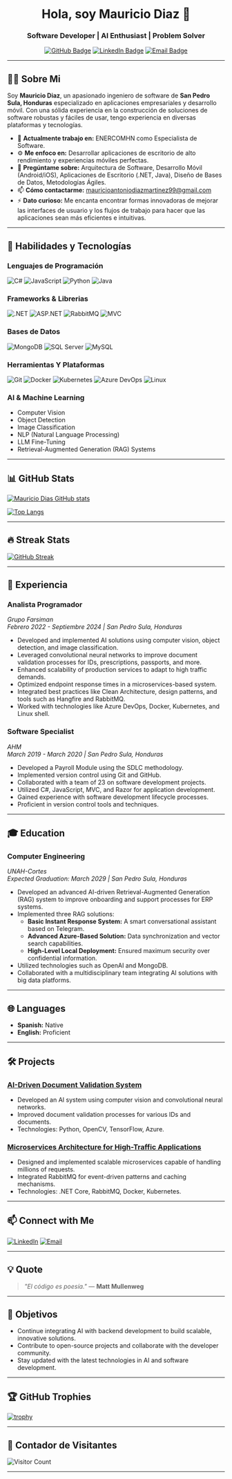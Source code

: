 <h1 align="center">Hola, soy Mauricio Diaz 👋</h1>
<h3 align="center">Software Developer | AI Enthusiast | Problem Solver</h3>

<p align="center">
  <a href="https://github.com/mauriciodiaz99"><img src="https://img.shields.io/github/followers/mauriciodiaz99?label=Followers&style=social" alt="GitHub Badge"></a>
  <a href="https://www.linkedin.com/in/mauricio-antonio-d%C3%ADaz-7947a21a2"><img src="https://img.shields.io/badge/-Mauricio%20Diaz-blue?style=flat&logo=Linkedin&logoColor=white" alt="LinkedIn Badge"></a>
  <a href="mailto:mauricioantoniodiazmartinez99@gmail.com"><img src="https://img.shields.io/badge/Email-D14836?style=flat&logo=Gmail&logoColor=white" alt="Email Badge"></a>
</p>

---

## 👨‍💻 Sobre Mi

Soy **Mauricio Diaz**, un apasionado ingeniero de software  de **San Pedro Sula, Honduras** especializado en aplicaciones empresariales y desarrollo móvil. Con una sólida experiencia en la construcción de soluciones de software robustas y fáciles de usar, tengo experiencia en diversas plataformas y tecnologías.

- 🔭 **Actualmente trabajo en:** ENERCOMHN como Especialista de Software.
- ⚙️ **Me enfoco en:** Desarrollar aplicaciones de escritorio de alto rendimiento y experiencias móviles perfectas.
- 💬 **Pregúntame sobre:** Arquitectura de Software, Desarrollo Móvil (Android/iOS), Aplicaciones de Escritorio (.NET, Java), Diseño de Bases de Datos, Metodologías Ágiles.
- 📫 **Cómo contactarme:** mauricioantoniodiazmartinez99@gmail.com
- ⚡ **Dato curioso:** Me encanta encontrar formas innovadoras de mejorar las interfaces de usuario y los flujos de trabajo para hacer que las aplicaciones sean más eficientes e intuitivas.

---

## 🚀 Habilidades y Tecnologías

### Lenguajes de Programación

![C#](https://img.shields.io/badge/C%23-239120?style=flat&logo=c-sharp&logoColor=white)
![JavaScript](https://img.shields.io/badge/JavaScript-F7DF1E?style=flat&logo=javascript&logoColor=black)
![Python](https://img.shields.io/badge/Python-3776AB?style=flat&logo=python&logoColor=white)
![Java](https://img.shields.io/badge/Java-007396?style=flat&logo=java&logoColor=white)

### Frameworks & Librerias

![.NET](https://img.shields.io/badge/.NET-512BD4?style=flat&logo=.net&logoColor=white)
![ASP.NET](https://img.shields.io/badge/ASP.NET-512BD4?style=flat&logo=.net&logoColor=white)
![RabbitMQ](https://img.shields.io/badge/RabbitMQ-FF6600?style=flat&logo=rabbitmq&logoColor=white)
![MVC](https://img.shields.io/badge/MVC-007ACC?style=flat&logo=microsoft&logoColor=white)

### Bases de Datos

![MongoDB](https://img.shields.io/badge/MongoDB-47A248?style=flat&logo=mongodb&logoColor=white)
![SQL Server](https://img.shields.io/badge/SQL%20Server-CC2927?style=flat&logo=microsoft-sql-server&logoColor=white)
![MySQL](https://img.shields.io/badge/MySQL-4479A1?style=flat&logo=mysql&logoColor=white)

### Herramientas Y Plataformas

![Git](https://img.shields.io/badge/Git-F05032?style=flat&logo=git&logoColor=white)
![Docker](https://img.shields.io/badge/Docker-2496ED?style=flat&logo=docker&logoColor=white)
![Kubernetes](https://img.shields.io/badge/Kubernetes-326CE5?style=flat&logo=kubernetes&logoColor=white)
![Azure DevOps](https://img.shields.io/badge/Azure%20DevOps-0078D7?style=flat&logo=azure-devops&logoColor=white)
![Linux](https://img.shields.io/badge/Linux-FCC624?style=flat&logo=linux&logoColor=black)

### AI & Machine Learning

- Computer Vision
- Object Detection
- Image Classification
- NLP (Natural Language Processing)
- LLM Fine-Tuning
- Retrieval-Augmented Generation (RAG) Systems

---

## 📊 GitHub Stats

[![Mauricio Dias GitHub stats](https://github-readme-stats.vercel.app/api?username=mauriciodiaz99&show_icons=true&theme=radical)](https://github.com/mauriciodiaz99)

[![Top Langs](https://github-readme-stats.vercel.app/api/top-langs/?username=mauriciodiaz99&layout=compact&theme=radical)](https://github.com/mauriciodiaz99)

---

## 🔥 Streak Stats

[![GitHub Streak](https://streak-stats.demolab.com/?user=mauriciodiaz99&theme=radical)](https://github.com/mauriciodiaz99)

---

## 💼 Experiencia

### **Analista Programador**  
*Grupo Farsiman*  
*Febrero 2022 - Septiembre 2024 | San Pedro Sula, Honduras*

- Developed and implemented AI solutions using computer vision, object detection, and image classification.
- Leveraged convolutional neural networks to improve document validation processes for IDs, prescriptions, passports, and more.
- Enhanced scalability of production services to adapt to high traffic demands.
- Optimized endpoint response times in a microservices-based system.
- Integrated best practices like Clean Architecture, design patterns, and tools such as Hangfire and RabbitMQ.
- Worked with technologies like Azure DevOps, Docker, Kubernetes, and Linux shell.

### **Software Specialist**  
*AHM*  
*March 2019 - March 2020 | San Pedro Sula, Honduras*

- Developed a Payroll Module using the SDLC methodology.
- Implemented version control using Git and GitHub.
- Collaborated with a team of 23 on software development projects.
- Utilized C#, JavaScript, MVC, and Razor for application development.
- Gained experience with software development lifecycle processes.
- Proficient in version control tools and techniques.

---

## 🎓 Education

### **Computer Engineering**  
*UNAH-Cortes*  
*Expected Graduation: March 2029 | San Pedro Sula, Honduras*

- Developed an advanced AI-driven Retrieval-Augmented Generation (RAG) system to improve onboarding and support processes for ERP systems.
- Implemented three RAG solutions:
  - **Basic Instant Response System:** A smart conversational assistant based on Telegram.
  - **Advanced Azure-Based Solution:** Data synchronization and vector search capabilities.
  - **High-Level Local Deployment:** Ensured maximum security over confidential information.
- Utilized technologies such as OpenAI and MongoDB.
- Collaborated with a multidisciplinary team integrating AI solutions with big data platforms.

---

## 🌐 Languages

- **Spanish:** Native
- **English:** Proficient

---

## 🛠️ Projects

### [AI-Driven Document Validation System](https://github.com/selvinmedina/ai-document-validation)

- Developed an AI system using computer vision and convolutional neural networks.
- Improved document validation processes for various IDs and documents.
- Technologies: Python, OpenCV, TensorFlow, Azure.

### [Microservices Architecture for High-Traffic Applications](https://github.com/selvinmedina/microservices-architecture)

- Designed and implemented scalable microservices capable of handling millions of requests.
- Integrated RabbitMQ for event-driven patterns and caching mechanisms.
- Technologies: .NET Core, RabbitMQ, Docker, Kubernetes.

---

## 📫 Connect with Me

<p align="left">
  <a href="https://www.linkedin.com/in/mauricio-antonio-d%C3%ADaz-7947a21a2" target="_blank"><img align="center" src="https://img.shields.io/badge/LinkedIn-0A66C2?style=flat&logo=linkedin&logoColor=white" alt="LinkedIn" /></a>
  <a href="mailto:mauricioantoniodiazmartinez99@gmail.com" target="_blank"><img align="center" src="https://img.shields.io/badge/Email-D14836?style=flat&logo=gmail&logoColor=white" alt="Email" /></a>
  <!-- You can add other social media links here -->
</p>

---

## 💡 Quote

> _"El código es poesía."_ — **Matt Mullenweg**

---

## 🎯 Objetivos

- Continue integrating AI with backend development to build scalable, innovative solutions.
- Contribute to open-source projects and collaborate with the developer community.
- Stay updated with the latest technologies in AI and software development.

---

## 🏆 GitHub Trophies

[![trophy](https://github-profile-trophy.vercel.app/?username=mauriciodiaz99&theme=radical)](https://github.com/selvinmedina)

---

## 📍 Contador de Visitantes

![Visitor Count](https://komarev.com/ghpvc/?username=mauriciodiaz99&color=brightgreen)

---

<!--
**mauriciodiaz99/mauriciodiaz** is a ✨ _special_ ✨ repository because its `README.md` (this file) appears on your GitHub profile.
-->
